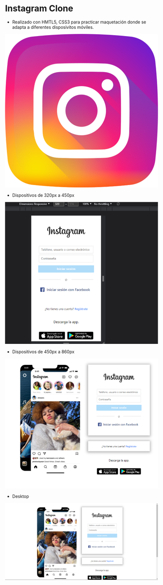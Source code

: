 # Instagram Clone
-  Realizado con HMTL5, CSS3 para practicar maquetación donde se adapta a diferentes disposivitos móviles.

![](./img/instagram.png)

- Dispositivos de 320px a 450px

![](./img/responsive1.PNG)

- Dispositivos de 450px a 860px

![](./img/responsive2.PNG)

- Desktop

![](./img/responsive3.PNG)